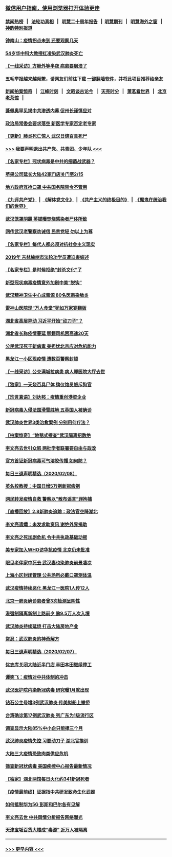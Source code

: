 ### [微信用户指南，使用浏览器打开体验更佳](https://github.com/gfw-breaker/banned-news1/blob/master/indexes/wechat-guide.md?t=0)
#### [禁闻热榜](热点新闻.md?t=0)  &nbsp;&nbsp;|&nbsp;&nbsp; [法轮功真相](https://github.com/gfw-breaker/truth/blob/master/README.md?t=0) &nbsp;&nbsp;|&nbsp;&nbsp; [明慧二十周年报告](https://github.com/gfw-breaker/mh-reports/blob/master/README.md?t=0) &nbsp;&nbsp;|&nbsp;&nbsp;[明慧期刊](https://github.com/gfw-breaker/mh-qikan) &nbsp;&nbsp;|&nbsp;&nbsp; [明慧海外之窗](https://github.com/gfw-breaker/mh-news/blob/master/README.md?t=0) &nbsp;&nbsp;|&nbsp;&nbsp; [神韵特别报道](https://github.com/gfw-breaker/mh-news/blob/master/shenyun.md?t=0)
#### [钟南山：疫情拐点未到 还要观察几天](../pages/nsc413/n11854504.md?t=02091433) 
#### [54岁华中科大教授红凌染武汉肺炎死亡](../pages/nsc413/n11854889.md?t=02091433) 
#### [【一线采访】方舱外等半夜 病患要崩溃了](../pages/nsc413/n11854786.md?t=02091433) 
#### 五毛举报越来越频繁，请网友们前往下载 [一键翻墙软件](https://github.com/gfw-breaker/ssr-accounts)，并将此项目推荐给亲友
#### [新闻拍案惊奇](https://github.com/gfw-breaker/banned-news1/blob/master/pages/link4.md) &nbsp;&nbsp;|&nbsp;&nbsp; [江峰时刻](https://github.com/gfw-breaker/banned-news1/blob/master/pages/link4.md) &nbsp;&nbsp;|&nbsp;&nbsp; [文昭谈古论今](https://github.com/gfw-breaker/banned-news1/blob/master/pages/link4.md) &nbsp;&nbsp;|&nbsp;&nbsp; [天亮时分](https://github.com/gfw-breaker/banned-news1/blob/master/pages/link4.md) &nbsp;&nbsp;|&nbsp;&nbsp; [萧茗看世界](https://github.com/gfw-breaker/banned-news1/blob/master/pages/link4.md) &nbsp;&nbsp;|&nbsp;&nbsp; [北京老茶馆](https://github.com/gfw-breaker/banned-news1/blob/master/pages/link4.md) &nbsp;&nbsp;|&nbsp;&nbsp; 
#### [蓬佩奥罕见揭中共渗透内幕 促州长谨慎应对](../pages/nsc413/n11854685.md?t=02091433) 
#### [政治局常委会要求落空 新医学专家否定老专家](../pages/nsc413/n11852540.md?t=02091433) 
#### [【更新】肺炎死亡惊人 武汉日烧百具死尸](../pages/nsc413/n11801312.md?t=02091433) 
#### [>>> 我要声明退出共产党、共青团、少年队 <<<](https://github.com/begood0513/goodnews/blob/master/quit/letter.md) 
#### [【名家专栏】冠状病毒是中共的细菌战武器？](../pages/nsc413/n11854546.md?t=02091433) 
#### [苹果公司延长大陆42家门店关门至2/15](../pages/nsc413/n11854605.md?t=02091433) 
#### [地方政府互抢口罩 中共国务院禁令不管用](../pages/nsc413/n11854459.md?t=02091433) 
#### [《九评共产党》](https://github.com/begood0513/9ping.md/blob/master/README.md) &nbsp;|&nbsp; [《解体党文化》](../../../../jtdwh.md/blob/master/README.md)  &nbsp;|&nbsp; [《共产主义的终极目的》](../../../../gczydzjmd.md/blob/master/README.md) &nbsp;|&nbsp; [《魔鬼在统治我们的世界》](../../../../mgztzwmdsj.md/blob/master/README.md) 
#### [武汉笼罩阴霾 英媒曝焚烧感染者尸体所致](../pages/nsc413/n11854482.md?t=02091433) 
#### [网传武汉老警察劝诫信 民贵党轻 勿以上为尊](../pages/nsc413/n11854494.md?t=02091433) 
#### [【名家专栏】每代人都必须对抗社会主义现实](../pages/nsc413/n11831412.md?t=02091433) 
#### [2019年 吉林榆树市法轮功学员遭迫害综述](../pages/nsc413/n11849574.md?t=02091433) 
#### [【名家专栏】是时候拒绝“封杀文化”了](../pages/nsc413/n11814093.md?t=02091433) 
#### [新型冠状病毒疫情意外加剧中美“脱钩”](../pages/nsc413/n11854475.md?t=02091433) 
#### [武汉精神卫生中心成毒源 80名医患染肺炎](../pages/nsc413/n11854415.md?t=02091433) 
#### [雷神山医院现“万人食堂”犹如万家宴翻版](../pages/nsc413/n11854454.md?t=02091433) 
#### [湖北省高层异动 习近平开始“动刀子”？](../pages/nsc413/n11854313.md?t=02091433) 
#### [湖北省长称疫情蔓延 鄂籍司机困高速20天](../pages/nsc413/n11854382.md?t=02091433) 
#### [公民武汉死于新病毒 美担忧北京应对危机能力](../pages/nsc413/n11854331.md?t=02091433) 
#### [黑龙江一小区现疫情 遭数百警察封锁](../pages/nsc413/n11854347.md?t=02091433) 
#### [【一线采访】公交满城拉病患 病人睡医院大厅去世](../pages/nsc413/n11854322.md?t=02091433) 
#### [【独家】一天烧百具尸体 殡仪馆员怒斥狗官](../pages/nsc413/n11853323.md?t=02091433) 
#### [【珍言真语】刘达邦：疫情重创港资企业](../pages/nsc413/n11854274.md?t=02091433) 
#### [新冠病毒入侵法国滑雪胜地 五英国人被确诊](../pages/nsc413/n11854307.md?t=02091433) 
#### [武汉肺炎世界3类治愈案例 分别用何疗法？](../pages/nsc413/n11854231.md?t=02091433) 
#### [【拍案惊奇】“地毯式搜查”武汉隔离招数绝](../pages/nsc413/n11853334.md?t=02091433) 
#### [李文亮去世引众怒 两批学者联署要自由与政改](../pages/nsc413/n11854100.md?t=02091433) 
#### [官方首证新冠病毒可气溶胶传播 如何防？](../pages/nsc413/n11854210.md?t=02091433) 
#### [每日三退声明精选（2020/02/08）](../pages/nsc413/n11854227.md?t=02091433) 
#### [英名校教授：中国日增5万例新冠病例](../pages/nsc413/n11854174.md?t=02091433) 
#### [网民转发疫情自救 警察以“散布谣言”罪拘捕](../pages/nsc413/n11854110.md?t=02091433) 
#### [【直播回放】2.8新肺炎追踪：政法官空降湖北](../pages/nsc413/n11854028.md?t=02091433) 
#### [李文亮遗孀：未发求助资讯 谢绝外界捐助](../pages/nsc413/n11854067.md?t=02091433) 
#### [李文亮之死加剧危机 令中共执政基础动摇](../pages/nsc413/n11854003.md?t=02091433) 
#### [美专家加入WHO访华抗疫情 北京仍未批准](../pages/nsc413/n11854043.md?t=02091433) 
#### [眼见老伴家中死去 武汉妻也染肺炎前景凄凉](../pages/nsc413/n11854040.md?t=02091433) 
#### [上海小区封闭管理 公共场所必戴口罩测体温](../pages/nsc413/n11853846.md?t=02091433) 
#### [武汉疫情持续恶化 黑龙江一医院1人传12人](../pages/nsc413/n11853839.md?t=02091433) 
#### [北京一肺炎确诊患者曾3次检测呈阴性](../pages/nsc413/n11853772.md?t=02091433) 
#### [港强制隔离新制上路前夕 逾9.5万人次入境](../pages/nsc413/n11853708.md?t=02091433) 
#### [武汉肺炎持续延烧 打击大陆房地产业](../pages/nsc413/n11853405.md?t=02091433) 
#### [常忍：武汉肺炎的神奇解方](../pages/nsc413/n11853413.md?t=02091433) 
#### [每日三退声明精选（2020/02/07）](../pages/nsc413/n11853462.md?t=02091433) 
#### [优衣库关闭大陆近半门店 丰田本田继续停工](../pages/nsc413/n11853213.md?t=02091433) 
#### [谭笑飞：疫情对中共体制的冲击](../pages/nsc413/n11853341.md?t=02091433) 
#### [武汉医护院内染新冠病毒 研究曝1月就出现](../pages/nsc413/n11852928.md?t=02091433) 
#### [钻石公主号增3例武汉肺炎 传美拟船上撤侨](../pages/nsc413/n11853240.md?t=02091433) 
#### [台湾确诊第17例武汉肺炎 列广东为1级流行区](../pages/nsc413/n11853182.md?t=02091433) 
#### [调查显示大陆85%中小企只能撑三个月](../pages/nsc413/n11853086.md?t=02091433) 
#### [武汉肺炎疫情失控 习要动刀子 湖北官挨训](../pages/nsc413/n11851103.md?t=02091433) 
#### [大陆三大疫情恐致肉类供应危机](../pages/nsc413/n11852769.md?t=02091433) 
#### [筛查新冠状病毒 美国疾控中心报告最新情况](../pages/nsc413/n11853070.md?t=02091433) 
#### [【独家】湖北两馆每日火化约341新冠死者](../pages/nsc413/n11845444.md?t=02091433) 
#### [【疫情最前线】证据指中共研发致命生化武器](../pages/nsc413/n11853087.md?t=02091433) 
#### [如何抵制华为5G 彭斯和巴尔各有见解](../pages/nsc413/n11852535.md?t=02091433) 
#### [李文亮去世 中共舆情分析报告网络曝光](../pages/nsc413/n11852868.md?t=02091433) 
#### [天津宝坻百货大楼成“毒源” 近万人被隔离](../pages/nsc413/n11852839.md?t=02091433) 

----
#### [ >>> 更早内容 <<< ](../indexes/nsc413-earlier.md)
